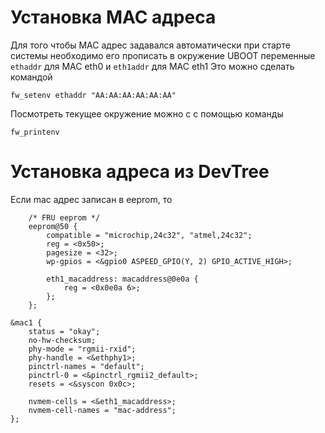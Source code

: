 # Установка MAC адреса
Для того чтобы MAC адрес задавался автоматически при старте системы необходимо его прописать в окружение UBOOT переменные `ethaddr` для MAC eth0 и `eth1addr` для MAC eth1
Это можно сделать командой
```
fw_setenv ethaddr "AA:AA:AA:AA:AA:AA"
```
Посмотреть текущее окружение можно с с помощью команды
```
fw_printenv
```

# Установка адреса из DevTree
Если mac адрес записан в eeprom, то
```
	/* FRU eeprom */
	eeprom@50 {
		compatible = "microchip,24c32", "atmel,24c32";
		reg = <0x50>;
		pagesize = <32>;
		wp-gpios = <&gpio0 ASPEED_GPIO(Y, 2) GPIO_ACTIVE_HIGH>;

		eth1_macaddress: macaddress@0e0a {
			reg = <0x0e0a 6>;
		};
	};

&mac1 {
	status = "okay";
	no-hw-checksum;
	phy-mode = "rgmii-rxid";
	phy-handle = <&ethphy1>;
	pinctrl-names = "default";
	pinctrl-0 = <&pinctrl_rgmii2_default>;
	resets = <&syscon 0x0c>;

	nvmem-cells = <&eth1_macaddress>;
	nvmem-cell-names = "mac-address";
};
```